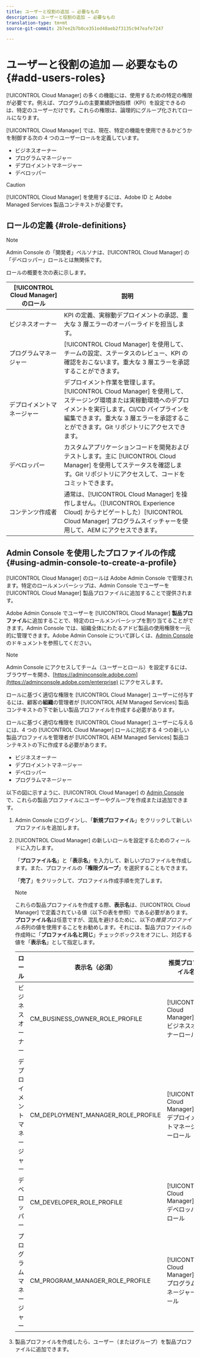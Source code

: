 ```yaml
---
title: ユーザーと役割の追加 — 必要なもの
description: ユーザーと役割の追加 — 必要なもの
translation-type: tm+mt
source-git-commit: 2b7ee2b7b0ce351ed48aeb2f3135c947eafe7247

---
```



# ユーザーと役割の追加 — 必要なもの {#add-users-roles}


[!UICONTROL Cloud Manager] の多くの機能には、使用するための特定の権限が必要です。例えば、プログラムの主要業績評価指標（KPI）を設定できるのは、特定のユーザーだけです。これらの権限は、論理的にグループ化されてロールになります。

[!UICONTROL Cloud Manager] では、現在、特定の機能を使用できるかどうかを制御する次の 4 つのユーザーロールを定義しています。

* ビジネスオーナー
* プログラムマネージャー
* デプロイメントマネージャー
* デベロッパー

>[!CAUTION]
>
>[!UICONTROL Cloud Manager] を使用するには、Adobe ID と Adobe Managed Services 製品コンテキストが必要です。

## ロールの定義 {#role-definitions}

>[!NOTE]
>
>Admin Console の「開発者」ペルソナは、[!UICONTROL Cloud Manager] の「デベロッパー」ロールとは無関係です。

ロールの概要を次の表に示します。

| [!UICONTROL Cloud Manager] のロール | 説明 |
|--- |--- |
| ビジネスオーナー | KPI の定義、実稼動デプロイメントの承認、重大な 3 層エラーのオーバーライドを担当します。 |
| プログラムマネージャー | [!UICONTROL Cloud Manager] を使用して、チームの設定、ステータスのレビュー、KPI の確認をおこないます。重大な 3 層エラーを承認することができます。 |
| デプロイメントマネージャー | デプロイメント作業を管理します。[!UICONTROL Cloud Manager] を使用して、ステージング環境または実稼動環境へのデプロイメントを実行します。CI/CD パイプラインを編集できます。重大な 3 層エラーを承認することができます。Git リポジトリにアクセスできます。 |
| デベロッパー | カスタムアプリケーションコードを開発およびテストします。主に [!UICONTROL Cloud Manager] を使用してステータスを確認します。Git リポジトリにアクセスして、コードをコミットできます。 |
| コンテンツ作成者 | 通常は、[!UICONTROL Cloud Manager] を操作しません。（[!UICONTROL Experience Cloud] からナビゲートした）[!UICONTROL Cloud Manager] プログラムスイッチャーを使用して、AEM にアクセスできます。 |

## Admin Console を使用したプロファイルの作成 {#using-admin-console-to-create-a-profile}

[!UICONTROL Cloud Manager] のロールは Adobe Admin Console で管理されます。特定のロールメンバーシップは、Admin Console でユーザーを [!UICONTROL Cloud Manager] 製品プロファイルに追加することで提供されます。

Adobe Admin Console でユーザーを [!UICONTROL Cloud Manager] **製品プロファイル**&#x200B;に追加することで、特定のロールメンバーシップを割り当てることができます。Admin Console では、組織全体にわたるアドビ製品の使用権限を一元的に管理できます。Adobe Admin Console について詳しくは、[Admin Console](https://helpx.adobe.com/enterprise/using/admin-console.html) のドキュメントを参照してください。

>[!NOTE]
>
>Admin Console にアクセスしてチーム（ユーザーとロール）を設定するには、ブラウザーを開き、[https://adminconsole.adobe.com](https://adminconsole.adobe.com/enterprise) にアクセスします。

ロールに基づく適切な権限を [!UICONTROL Cloud Manager] ユーザーに付与するには、顧客の&#x200B;**組織**&#x200B;の管理者が [!UICONTROL AEM Managed Services] 製品コンテキストの下で新しい製品プロファイルを作成する必要があります。

ロールに基づく適切な権限を [!UICONTROL Cloud Manager] ユーザーに与えるには、4 つの [!UICONTROL Cloud Manager] ロールに対応する 4 つの新しい製品プロファイルを管理者が [!UICONTROL AEM Managed Services] 製品コンテキストの下に作成する必要があります。

* ビジネスオーナー
* デプロイメントマネージャー
* デベロッパー
* プログラムマネージャー

以下の図に示すように、[!UICONTROL Cloud Manager] の [Admin Console](https://adminconsole.adobe.com/) で、これらの製品プロファイルにユーザーやグループを作成または追加できます。

1. Admin Console にログインし、「**新規プロファイル**」をクリックして新しいプロファイルを追加します。

1. [!UICONTROL Cloud Manager] の新しいロールを設定するためのフィールドに入力します。

   「**プロファイル名**」と「**表示名**」を入力して、新しいプロファイルを作成します。また、プロファイルの「**権限グループ**」を選択することもできます。

   「**完了**」をクリックして、プロファイル作成手順を完了します。

   >[!NOTE]
   >
   >これらの製品プロファイルを作成する際、**表示名**&#x200B;は、[!UICONTROL Cloud Manager] で定義されている値（以下の表を参照）である必要があります。**プロファイル名**&#x200B;は任意ですが、混乱を避けるために、以下の&#x200B;*推奨プロファイル名*&#x200B;列の値を使用することをお勧めします。それには、製品プロファイルの作成時に「**プロファイル名と同じ**」チェックボックスをオフにし、対応する値を「**表示名**」として指定します。

   | **ロール** | **表示名（必須）** | **推奨プロファイル名** |
   |---|---|---|
   | ビジネスオーナー | CM_BUSINESS_OWNER_ROLE_PROFILE | [!UICONTROL Cloud Manager] - ビジネスオーナーロール |
   | デプロイメントマネージャー | CM_DEPLOYMENT_MANAGER_ROLE_PROFILE | [!UICONTROL Cloud Manager] - デプロイメントマネージャーロール |
   | デベロッパー | CM_DEVELOPER_ROLE_PROFILE | [!UICONTROL Cloud Manager] - デベロッパーロール |
   | プログラムマネージャー | CM_PROGRAM_MANAGER_ROLE_PROFILE | [!UICONTROL Cloud Manager] - プログラムマネージャーロール |

1. 製品プロファイルを作成したら、ユーザー（またはグループ）を製品プロファイルに追加できます。


